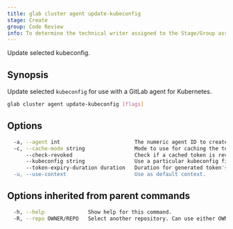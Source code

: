 ```yaml
---
title: glab cluster agent update-kubeconfig
stage: Create
group: Code Review
info: To determine the technical writer assigned to the Stage/Group associated with this page, see https://about.gitlab.com/handbook/product/ux/technical-writing/#assignments
---
```


<!--
This documentation is auto generated by a script.
Please do not edit this file directly. Run `make gen-docs` instead.
-->

Update selected kubeconfig.

## Synopsis

Update selected `kubeconfig` for use with a GitLab agent for Kubernetes.

```bash twoslash title="Terminal"
glab cluster agent update-kubeconfig [flags]
```

## Options

```bash twoslash title="Terminal"
  -a, --agent int                        The numeric agent ID to create the kubeconfig entry for.
  -c, --cache-mode string                Mode to use for caching the token. Allowed values: keyring-filesystem-fallback, force-keyring, force-filesystem, no (default "force-keyring")
      --check-revoked                    Check if a cached token is revoked. Requires an API call to GitLab, which adds latency every time a cached token is accessed.
      --kubeconfig string                Use a particular kubeconfig file.
      --token-expiry-duration duration   Duration for generated token's validity. Minimum is 1 day. Expires at end of day, and ignores time. (default 24h0m0s)
  -u, --use-context                      Use as default context.
```

## Options inherited from parent commands

```bash twoslash title="Terminal"
  -h, --help              Show help for this command.
  -R, --repo OWNER/REPO   Select another repository. Can use either OWNER/REPO or `GROUP/NAMESPACE/REPO` format. Also accepts full URL or Git URL.
```
